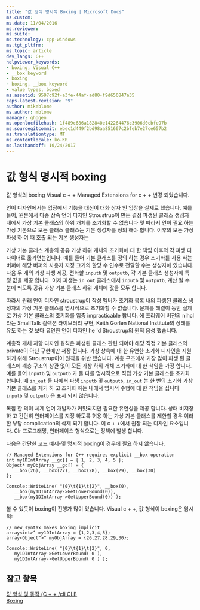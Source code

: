 ```yaml
---
title: "값 형식 명시적 Boxing | Microsoft Docs"
ms.custom: 
ms.date: 11/04/2016
ms.reviewer: 
ms.suite: 
ms.technology: cpp-windows
ms.tgt_pltfrm: 
ms.topic: article
dev_langs: C++
helpviewer_keywords:
- boxing, Visual C++
- __box keyword
- boxing
- boxing, __box keyword
- value types, boxed
ms.assetid: 9597c92f-a3fe-44af-ad80-f9d656847a35
caps.latest.revision: "9"
author: mikeblome
ms.author: mblome
manager: ghogen
ms.openlocfilehash: 1f489c686a182840e142264476c3906d0cbfe97b
ms.sourcegitcommit: ebec1d449f2bd98aa851667c2bfeb7e27ce657b2
ms.translationtype: MT
ms.contentlocale: ko-KR
ms.lasthandoff: 10/24/2017
---
```

# <a name="implicit-boxing-of-value-types"></a>값 형식 명시적 boxing
값 형식의 boxing Visual c + + Managed Extensions for c + + 변경 되었습니다.  
  
 언어 디자인에서는 입장에서 기능을 대신이 대화 상자 인 입장을 실제로 했습니다. 예를 들어, 원본에서 다중 상속 언어 디자인 Stroustrup이 만든 결정 파생된 클래스 생성자 내에서 가상 기본 클래스의 하위 개체를 초기화할 수 없습니다 및 따라서 언어 필요 하는 가상 기본으로 모든 클래스 클래스는 기본 생성자를 정의 해야 합니다. 이후의 모든 가상 파생 하 여 때 호출 되는 기본 생성자는  
  
 가상 기본 클래스 계층의 공유 가상 하위 개체의 초기화에 대 한 책임 이후의 각 파생 디자이너로 옮기면는입니다. 예를 들어 기본 클래스를 정의 하는 경우 초기화를 사용 하는 버퍼에 해당 버퍼의 사용자 지정 크기의 할당 수 인수로 전달할 수는 생성자에 있습니다. 다음 두 개의 가상 파생 제공, 전화할 `inputb` 및 `outputb`, 각 기본 클래스 생성자에 특정 값을 제공 합니다. 이제 파생는 `in_out` 클래스에서 `inputb` 및 `outputb`, 계산 될 수 눈에 띄도록 공유 가상 기본 클래스 하위 개체에 값을 모두 합니다.  
  
 따라서 원래 언어 디자인 stroustrup이 작성 멤버가 초기화 목록 내의 파생된 클래스 생성자의 가상 기본 클래스를 명시적으로 초기화할 수 없습니다. 문제를 해결이 동안 실제로 가상 기본 클래스의 초기화를 입증 impracticable 합니다. 에 프리웨어 버전의 nihcl 라는 SmallTalk 컬렉션 라이브러리 구현, Keith Gorlen National Institute의 상태를 유도 하는 것 보다 유연한 언어 디자인 he 'd Stroustrup의 원칙 음성 했습니다.  
  
 계층적 개체 지향 디자인 원칙은 파생된 클래스 관련 되어야 해당 직접 기본 클래스의 private이 아닌 구현에만 저장 됩니다. 가상 상속에 대 한 유연한 초기화 디자인을 지원 하기 위해 Stroustrup이이 원칙을 위반 했습니다. 계층 구조에서 가장 많이 파생 된 클래스에 계층 구조의 상관 없이 모든 가상 하위 개체 초기화에 대 한 책임을 가정 합니다. 예를 들어 `inputb` 및 `outputb` 가 둘 다를 명시적으로 직접 가상 기본 클래스를 초기화 합니다. 때 `in_out` 둘 다에서 파생 `inputb` 및 `outputb`, `in_out` 는 한 번의 초기화 가상 기본 클래스를 제거 하 고 초기화 하는 내에서 명시적 수행에 대 한 책임을 집니다 `inputb` 및 `outputb` 은 표시 되지 않습니다.  
  
 복잡 한 의미 체계 언어 개발자가 커밋되지만 필요한 유연성을 제공 합니다. 상태 비저장 하 고 간단히 인터페이스를 지정 하도록 허용 하는 가상 기본 클래스를 제한할 경우 이러한 부담 complication의 삭제 되기 합니다. 이 c + +에서 권장 되는 디자인 요소입니다. Clr 프로그래밍, 인터페이스 형식으로는 정책에 발생 합니다.  
  
 다음은 간단한 코드 예제-및 명시적 boxing이 경우에 필요 하지 않습니다.  
  
```  
// Managed Extensions for C++ requires explicit __box operation  
int my1DIntArray __gc[] = { 1, 2, 3, 4, 5 };  
Object* myObjArray __gc[] = {   
   __box(26), __box(27), __box(28), __box(29), __box(30)  
};  
  
Console::WriteLine( "{0}\t{1}\t{2}", __box(0),  
   __box(my1DIntArray->GetLowerBound(0)),  
   __box(my1DIntArray->GetUpperBound(0)) );  
```  
  
 볼 수 있듯이 boxing이 진행가 많이 있습니다. Visual c + +, 값 형식이 boxing은 암시적:  
  
```  
// new syntax makes boxing implicit  
array<int>^ my1DIntArray = {1,2,3,4,5};  
array<Object^>^ myObjArray = {26,27,28,29,30};  
  
Console::WriteLine( "{0}\t{1}\t{2}", 0,   
   my1DIntArray->GetLowerBound( 0 ),   
   my1DIntArray->GetUpperBound( 0 ) );  
```  
  
## <a name="see-also"></a>참고 항목  
 [값 형식 및 동작 (C + + /cli CLI)](../dotnet/value-types-and-their-behaviors-cpp-cli.md)   
 [Boxing](../windows/boxing-cpp-component-extensions.md)